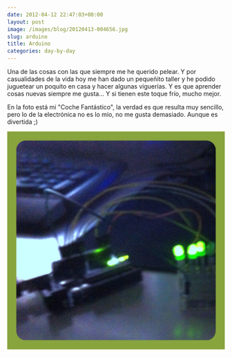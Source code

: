 ```yaml
---
date: 2012-04-12 22:47:03+00:00
layout: post
image: /images/blog/20120413-004656.jpg
slug: arduino
title: Arduino
categories: day-by-day
---
```


Una de las cosas con las que siempre me he querido pelear. Y por casualidades de la vida hoy me han dado un pequeñito taller y he podido juguetear un poquito en casa y hacer algunas viguerías. Y es que aprender cosas nuevas siempre me gusta... Y si tienen este toque frío, mucho mejor.

En la foto está mi "Coche Fantástico", la verdad es que resulta muy sencillo, pero lo de la electrónica no es lo mío, no me gusta demasiado. Aunque es divertida ;)

[![20120413-004656.jpg](/images/blog/20120413-004656.jpg)](/images/blog/20120413-004656.jpg)
